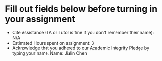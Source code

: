 # Fill out fields below before turning in your assignment

- Cite Assistance (TA or Tutor is fine if you don't remember their name): N/A
- Estimated Hours spent on assignment: 3
- Acknowledge that you adhered to our Academic Integrity Pledge by typing your name.
Name: Jialin Chen

